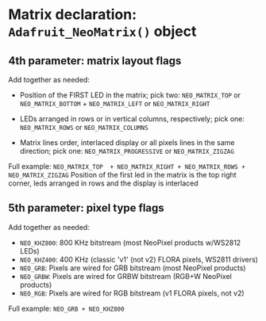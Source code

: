 # Matrix declaration: `Adafruit_NeoMatrix()` object

## 4th parameter: matrix layout flags

Add together as needed:

- Position of the FIRST LED in the matrix; pick two:
`NEO_MATRIX_TOP` or `NEO_MATRIX_BOTTOM` + `NEO_MATRIX_LEFT` or `NEO_MATRIX_RIGHT`

- LEDs arranged in rows or in vertical columns, respectively; pick one:
`NEO_MATRIX_ROWS` or `NEO_MATRIX_COLUMNS`

- Matrix lines order, interlaced display or all pixels lines in the same direction; pick one:
`NEO_MATRIX_PROGRESSIVE` or `NEO_MATRIX_ZIGZAG`

Full example: `NEO_MATRIX_TOP  + NEO_MATRIX_RIGHT + NEO_MATRIX_ROWS + NEO_MATRIX_ZIGZAG`
Position of the first led in the matrix is the top right corner, leds arranged in rows and the display is interlaced

## 5th parameter: pixel type flags

Add together as needed:

- `NEO_KHZ800`: 800 KHz bitstream (most NeoPixel products w/WS2812 LEDs)
- `NEO_KHZ400`: 400 KHz (classic 'v1' (not v2) FLORA pixels, WS2811 drivers)
- `NEO_GRB`:    Pixels are wired for GRB bitstream (most NeoPixel products)
- `NEO_GRBW`:   Pixels are wired for GRBW bitstream (RGB+W NeoPixel products)
- `NEO_RGB`:    Pixels are wired for RGB bitstream (v1 FLORA pixels, not v2)

Full example: `NEO_GRB + NEO_KHZ800`
